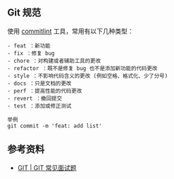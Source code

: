 ## Git 规范

使用 [commitlint](https://github.com/conventional-changelog/commitlint) 工具，常用有以下几种类型：

```
- feat ：新功能
- fix ：修复 bug
- chore ：对构建或者辅助工具的更改
- refactor ：既不是修复 bug 也不是添加新功能的代码更改
- style ：不影响代码含义的更改 (例如空格、格式化、少了分号)
- docs ：只是文档的更改
- perf ：提高性能的代码更改
- revert ：撤回提交
- test ：添加或修正测试

举例
git commit -m 'feat: add list'
```

## 参考资料

- [GIT | GIT 常见面试题](https://blog.csdn.net/nobody_1/article/details/88956315)
